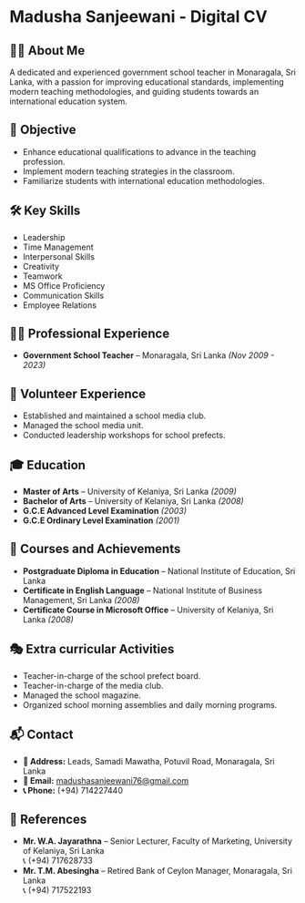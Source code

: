 # Madusha Sanjeewani - Digital CV

## 👩‍🏫 About Me
A dedicated and experienced government school teacher in Monaragala, Sri Lanka, with a passion for improving educational standards, implementing modern teaching methodologies, and guiding students towards an international education system.

## 🎯 Objective
- Enhance educational qualifications to advance in the teaching profession.
- Implement modern teaching strategies in the classroom.
- Familiarize students with international education methodologies.

## 🛠 Key Skills
- Leadership
- Time Management
- Interpersonal Skills
- Creativity
- Teamwork
- MS Office Proficiency
- Communication Skills
- Employee Relations

## 👩‍🏫 Professional Experience
- **Government School Teacher** – Monaragala, Sri Lanka *(Nov 2009 - 2023)*

## 🤝 Volunteer Experience
- Established and maintained a school media club.
- Managed the school media unit.
- Conducted leadership workshops for school prefects.

## 🎓 Education
- **Master of Arts** – University of Kelaniya, Sri Lanka *(2009)*
- **Bachelor of Arts** – University of Kelaniya, Sri Lanka *(2008)*
- **G.C.E Advanced Level Examination** *(2003)*
- **G.C.E Ordinary Level Examination** *(2001)*

## 📜 Courses and Achievements
- **Postgraduate Diploma in Education** – National Institute of Education, Sri Lanka
- **Certificate in English Language** – National Institute of Business Management, Sri Lanka *(2008)*
- **Certificate Course in Microsoft Office** – University of Kelaniya, Sri Lanka *(2008)*

## 🎭 Extra curricular Activities
- Teacher-in-charge of the school prefect board.
- Teacher-in-charge of the media club.
- Managed the school magazine.
- Organized school morning assemblies and daily morning programs.

## 📬 Contact
- **📍 Address:** Leads, Samadi Mawatha, Potuvil Road, Monaragala, Sri Lanka
- **📧 Email:** madushasanjeewani76@gmail.com
- **📞 Phone:** (+94) 714227440

## 🔗 References
- **Mr. W.A. Jayarathna** – Senior Lecturer, Faculty of Marketing, University of Kelaniya, Sri Lanka  
  📞 (+94) 717628733
- **Mr. T.M. Abesingha** – Retired Bank of Ceylon Manager, Monaragala, Sri Lanka  
  📞 (+94) 717522193


